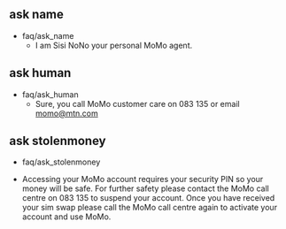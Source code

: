 ## ask name
* faq/ask_name
  - I am Sisi NoNo your personal MoMo agent. 

## ask human
* faq/ask_human
  - Sure, you call MoMo customer care on 083 135 or email momo@mtn.com


## ask stolenmoney
* faq/ask_stolenmoney
 - Accessing your MoMo account requires your security PIN so your money will be safe. For further safety please contact the MoMo call centre on 083 135 to suspend your account. Once you have received your sim swap please call the MoMo call centre again to activate your account and use MoMo.


 